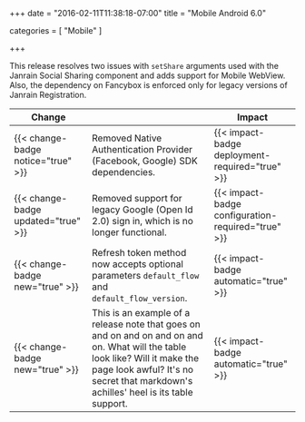 +++
date = "2016-02-11T11:38:18-07:00"
title = "Mobile Android 6.0"

categories = [
    "Mobile"
]

+++

This release resolves two issues with `setShare` arguments used with the
Janrain Social Sharing component and adds support for Mobile WebView. Also,
the dependency on Fancybox is enforced only for legacy versions of Janrain
Registration.

| Change                              |   | Impact  |
| ----------------------------------- |---| --------|
| {{< change-badge notice="true" >}}  | Removed Native Authentication Provider (Facebook, Google) SDK dependencies. | {{< impact-badge deployment-required="true" >}} |
| {{< change-badge updated="true" >}} | Removed support for legacy Google (Open Id 2.0) sign in, which is no longer functional. | {{< impact-badge configuration-required="true" >}} |
| {{< change-badge new="true" >}} | Refresh token method now accepts optional parameters `default_flow` and `default_flow_version`. | {{< impact-badge automatic="true" >}} |
| {{< change-badge new="true" >}} | This is an example of a release note that goes on and on and on and on and on. What will the table look like? Will it make the page look awful? It's no secret that markdown's achilles' heel is its table support. | {{< impact-badge automatic="true" >}} |
